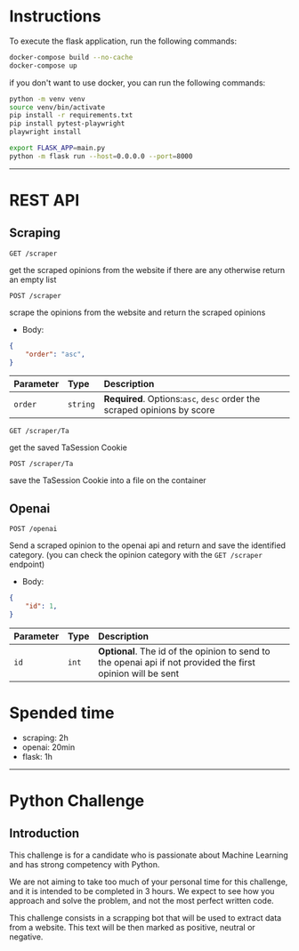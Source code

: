 # Instructions

To execute the flask application, run the following commands:

```bash
docker-compose build --no-cache
docker-compose up
```

if you don't want to use docker, you can run the following commands:

```bash
python -m venv venv
source venv/bin/activate
pip install -r requirements.txt
pip install pytest-playwright
playwright install

export FLASK_APP=main.py
python -m flask run --host=0.0.0.0 --port=8000
```

---
# REST API


## Scraping
```http
GET /scraper
```

get the scraped opinions from the website if there are any otherwise return an empty list


```http
POST /scraper
```

scrape the opinions from the website and return the scraped opinions

- Body:

```json
{
    "order": "asc",
}
```

| Parameter | Type     | Description                                                             |
| :-------- | :------- | :---------------------------------------------------------------------- |
| `order`   | `string` | **Required**. Options:`asc`, `desc` order the scraped opinions by score |

```http
GET /scraper/Ta
```
get the saved TaSession Cookie

```http
POST /scraper/Ta
```
save the TaSession Cookie into a file on the container



## Openai
```http
POST /openai
```

Send a scraped opinion to the openai api and return and save the identified category. (you can check the opinion category with the `GET /scraper` endpoint)

- Body:

```json
{
    "id": 1,
}
```

| Parameter | Type  | Description                                                                                                  |
| :-------- | :---- | :----------------------------------------------------------------------------------------------------------- |
| `id`      | `int` | **Optional**. The id of the opinion to send to the openai api if not provided the first opinion will be sent |

# Spended time
- scraping: 2h
- openai: 20min
- flask: 1h




---
# Python Challenge

## Introduction

This challenge is for a candidate who is passionate about Machine Learning and has strong competency with Python.

We are not aiming to take too much of your personal time for this challenge, and it is intended to be completed in 3
hours. We expect to see how you approach and solve the problem, and not the most perfect written code.

This challenge consists in a scrapping bot that will be used to extract data from a website. This text will be then 
marked as positive, neutral or negative.

 